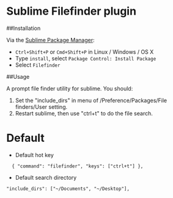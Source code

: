 # Sublime Filefinder plugin


##Installation

Via the [Sublime Package Manager](http://wbond.net/sublime_packages/package_control):

* `Ctrl+Shift+P` or `Cmd+Shift+P` in Linux / Windows / OS X
* Type `install`, select `Package Control: Install Package`
* Select `Filefinder`

##Usage

A prompt file finder utility for sublime. You should:

1. Set the "include_dirs" in menu of /Preference/Packages/File finders/User setting.
2. Restart sublime, then use "ctrl+t" to do the file search.

# Default

- Default hot key
```
  { "command": "filefinder", "keys": ["ctrl+t"] },
```
- Default search directory
```
"include_dirs": ["~/Documents", "~/Desktop"],
```

